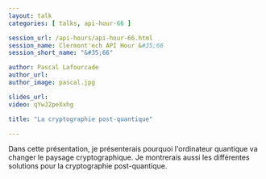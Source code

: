 ```yaml
---
layout: talk
categories: [ talks, api-hour-66 ]

session_url: /api-hours/api-hour-66.html
session_name: Clermont'ech API Hour &#35;66
session_short_name: "&#35;66"

author: Pascal Lafourcade
author_url:
author_image: pascal.jpg

slides_url:
video: qYwJ2peXxhg

title: "La cryptographie post-quantique"

---
```


Dans cette présentation, je présenterais pourquoi l'ordinateur quantique va changer le paysage cryptographique. Je montrerais aussi les différentes
solutions pour la cryptographie post-quantique.